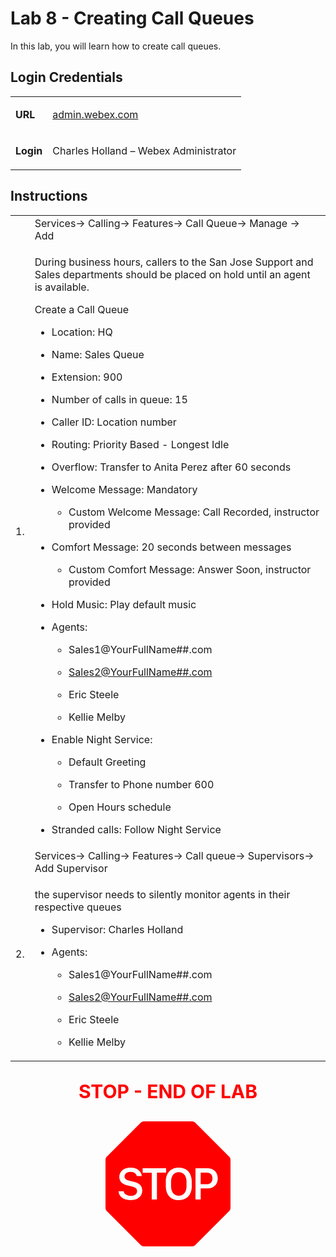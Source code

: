 <style>

  td  {
    font-style: normal;
    font-size: 16px;
    }


    #p1 {
    color: #00B050;
    font-weight: bold;
    }

  #p2 {
    color: #4BACC6;
    font-weight: bold;
    }

  #p3 {
    font-weight: bold;
    }
    
  #p4 {
    color: red;
    font-weight: bold;
    text-align: center;
    font-size: 30px;
    }

  .container {
  text-align: center;
  }

</style>


# Lab 8 - Creating Call Queues

In this lab, you will learn how to create call queues.

## Login Credentials

<table>
<tr>
<td><p id="p3">URL</p></td>
<td><a href="https://admin.webex.com">admin.webex.com</a></td>
</tr>
<tr>
<td><p id="p3">Login</p></td>
<td>Charles Holland – Webex Administrator </td>
</tr>
</table>

## Instructions

<table>
<colgroup>
<col style="width: 4%" />
<col style="width: 95%" />
</colgroup>
<tbody>
<tr>
<td rowspan="2">1.</td>
<td>Services-&gt; Calling-&gt; Features-&gt; Call Queue-&gt; Manage
-&gt; Add</td>
</tr>
<tr>
<td><p>During business hours, callers to the San Jose Support and Sales
departments should be placed on hold until an agent is available.</p>
<p>Create a Call Queue</p>
<ul>
<li><p>Location: HQ</p></li>
<li><p>Name: Sales Queue</p></li>
<li><p>Extension: 900</p></li>
<li><p>Number of calls in queue: 15</p></li>
<li><p>Caller ID: Location number</p></li>
<li><p>Routing: Priority Based - Longest Idle</p></li>
<li><p>Overflow: Transfer to Anita Perez after 60 seconds</p></li>
<li><p>Welcome Message: Mandatory</p>
<ul>
<li><p>Custom Welcome Message: Call Recorded, instructor
provided</p></li>
</ul></li>
<li><p>Comfort Message: 20 seconds between messages</p>
<ul>
<li><p>Custom Comfort Message: Answer Soon, instructor provided</p></li>
</ul></li>
<li><p>Hold Music: Play default music</p></li>
<li><p>Agents:</p>
<ul>
<li><p>Sales1@YourFullName##.com</p></li>
<li><p><a
href="mailto:Sales2@YourFullName">Sales2@YourFullName##.com</a></p></li>
<li><p>Eric Steele</p></li>
<li><p>Kellie Melby</p></li>
</ul></li>
<li><p>Enable Night Service:</p>
<ul>
<li><p>Default Greeting</p></li>
<li><p>Transfer to Phone number 600</p></li>
<li><p>Open Hours schedule</p></li>
</ul></li>
<li><p>Stranded calls: Follow Night Service</p></li>
</ul></td>
</tr>


<tr>
<td rowspan="2">2.</td>
<td>Services-&gt; Calling-&gt; Features-&gt; Call queue-&gt;
Supervisors-&gt; Add Supervisor</td>
</tr>
<tr>
<td><p>the supervisor needs to silently monitor agents in their
respective queues</p>
<ul>
<li><p>Supervisor: Charles Holland</p></li>
<li><p>Agents:</p>
<ul>
<li><p>Sales1@YourFullName##.com</p></li>
<li><p><a
href="mailto:Sales2@YourFullName">Sales2@YourFullName##.com</a></p></li>
<li><p>Eric Steele</p></li>
<li><p>Kellie Melby</p></li>
</ul></li>
</ul></td>
</tr>
</tbody>
</table>

<p id="p4">STOP - END OF LAB</p>

<div class="container">
<svg xmlns="http://www.w3.org/2000/svg" width="200" height="200" fill="red" class="bi bi-sign-stop-fill" viewBox="0 0 16 16">
  <path d="M10.371 8.277v-.553c0-.827-.422-1.234-.987-1.234-.572 0-.99.407-.99 1.234v.553c0 .83.418 1.237.99 1.237.565 0 .987-.408.987-1.237m2.586-.24c.463 0 .735-.272.735-.744s-.272-.741-.735-.741h-.774v1.485z"/>
  <path d="M4.893 0a.5.5 0 0 0-.353.146L.146 4.54A.5.5 0 0 0 0 4.893v6.214a.5.5 0 0 0 .146.353l4.394 4.394a.5.5 0 0 0 .353.146h6.214a.5.5 0 0 0 .353-.146l4.394-4.394a.5.5 0 0 0 .146-.353V4.893a.5.5 0 0 0-.146-.353L11.46.146A.5.5 0 0 0 11.107 0zM3.16 10.08c-.931 0-1.447-.493-1.494-1.132h.653c.065.346.396.583.891.583.524 0 .83-.246.83-.62 0-.303-.203-.467-.637-.572l-.656-.164c-.61-.147-.978-.51-.978-1.078 0-.706.597-1.184 1.444-1.184.853 0 1.386.475 1.436 1.087h-.645c-.064-.32-.352-.542-.797-.542-.472 0-.77.246-.77.6 0 .261.196.437.553.522l.654.161c.673.164 1.06.487 1.06 1.11 0 .736-.574 1.228-1.544 1.228Zm3.427-3.51V10h-.665V6.57H4.753V6h3.006v.568H6.587Zm4.458 1.16v.544c0 1.131-.636 1.805-1.661 1.805-1.026 0-1.664-.674-1.664-1.805V7.73c0-1.136.638-1.807 1.664-1.807s1.66.674 1.66 1.807ZM11.52 6h1.535c.82 0 1.316.55 1.316 1.292 0 .747-.501 1.289-1.321 1.289h-.865V10h-.665V6.001Z"/>
</svg>
</div>